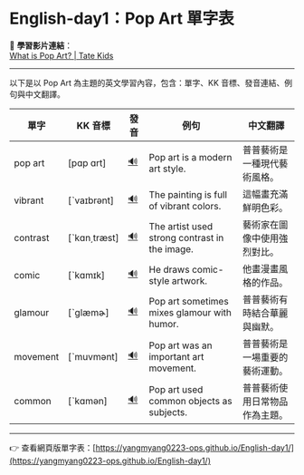 # English-day1：Pop Art 單字表

🎥 **學習影片連結**：  
[What is Pop Art? | Tate Kids](https://www.youtube.com/watch?v=DhEyoDCTSDQ)

---

以下是以 Pop Art 為主題的英文學習內容，包含：單字、KK 音標、發音連結、例句與中文翻譯。

| 單字     | KK 音標     | 發音 | 例句 | 中文翻譯 |
|----------|-------------|------|------|----------|
| pop art  | [pɑp ɑrt]   | [🔊](https://ssl.gstatic.com/dictionary/static/sounds/oxford/pop--_us_1.mp3) | Pop art is a modern art style. | 普普藝術是一種現代藝術風格。 |
| vibrant  | [ˋvaɪbrənt] | [🔊](https://ssl.gstatic.com/dictionary/static/sounds/oxford/vibrant--_us_1.mp3) | The painting is full of vibrant colors. | 這幅畫充滿鮮明色彩。 |
| contrast | [ˋkɑn͵træst] | [🔊](https://ssl.gstatic.com/dictionary/static/sounds/oxford/contrast--_us_1.mp3) | The artist used strong contrast in the image. | 藝術家在圖像中使用強烈對比。 |
| comic    | [ˋkɑmɪk]    | [🔊](https://ssl.gstatic.com/dictionary/static/sounds/oxford/comic--_us_1.mp3) | He draws comic-style artwork. | 他畫漫畫風格的作品。 |
| glamour  | [ˋglæmɚ]    | [🔊](https://ssl.gstatic.com/dictionary/static/sounds/oxford/glamour--_us_1.mp3) | Pop art sometimes mixes glamour with humor. | 普普藝術有時結合華麗與幽默。 |
| movement | [ˋmuvmənt]  | [🔊](https://ssl.gstatic.com/dictionary/static/sounds/oxford/movement--_us_1.mp3) | Pop art was an important art movement. | 普普藝術是一場重要的藝術運動。 |
| common   | [ˋkɑmən]    | [🔊](https://ssl.gstatic.com/dictionary/static/sounds/oxford/common--_us_1.mp3) | Pop art used common objects as subjects. | 普普藝術使用日常物品作為主題。 |

---

👉 查看網頁版單字表：[https://yangmyang0223-ops.github.io/English-day1/](https://yangmyang0223-ops.github.io/English-day1/)
